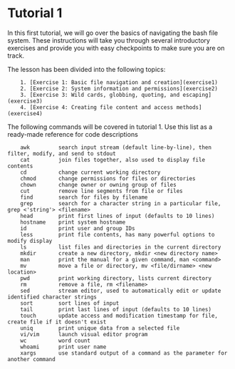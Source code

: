 # Tutorial 1

In this first tutorial, we will go over the basics of navigating the bash file system. These instructions will take you through several introductory exercises and provide you with easy checkpoints to make sure you are on track.

The lesson has been divided into the following topics:

        1. [Exercise 1: Basic file navigation and creation](exercise1)
        2. [Exercise 2: System information and permissions](exercise2)
        3. [Exercise 3: Wild cards, globbing, quoting, and escaping](exercise3)
        4. [Exercise 4: Creating file content and access methods](exercise4)

The following commands will be covered in tutorial 1. Use this list as a ready-made reference for code descriptions

        awk         search input stream (default line-by-line), then filter, modify, and send to stdout
        cat         join files together, also used to display file contents
        cd          change current working directory
        chmod       change permissions for files or directories
        chown       change owner or owning group of files
        cut         remove line segments from file or files
        find        search for files by filename
        grep        search for a character string in a particular file, grep <'string'> <filename>
        head        print first lines of input (defaults to 10 lines)
        hostname    print system hostname   
        id          print user and group IDs
        less        print file contents, has many powerful options to modify display
        ls          list files and directories in the current directory
        mkdir       create a new directory, mkdir <new directory name>
        man         print the manual for a given command, man <command>
        mv          move a file or directory, mv <file/dirname> <new location>
        pwd         print working directory, lists current directory
        rm          remove a file, rm <filename>
        sed         stream editor, used to automatically edit or update identified character strings
        sort        sort lines of input
        tail        print last lines of input (defaults to 10 lines)
        touch       update access and modification timestamp for file, create file if it doesn't exist
        uniq        print unique data from a selected file
        vi/vim      launch visual editor program
        wc          word count
        whoami      print user name
        xargs       use standard output of a command as the parameter for another command
